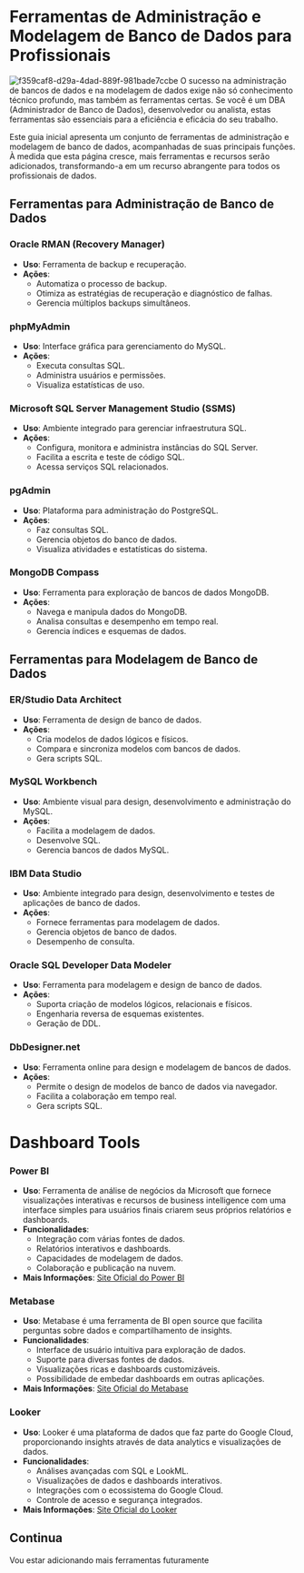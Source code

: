 # Ferramentas de Administração e Modelagem de Banco de Dados para Profissionais
![f359caf8-d29a-4dad-889f-981bade7ccbe](https://github.com/CarlosJuncher03/Ferramentas/assets/145303814/81f43060-f7a0-4408-af72-8fc35d0a08c1)
O sucesso na administração de bancos de dados e na modelagem de dados exige não só conhecimento técnico profundo, mas também as ferramentas certas. Se você é um DBA (Administrador de Banco de Dados), desenvolvedor ou analista, estas ferramentas são essenciais para a eficiência e eficácia do seu trabalho.

Este guia inicial apresenta um conjunto de ferramentas de administração e modelagem de banco de dados, acompanhadas de suas principais funções. À medida que esta página cresce, mais ferramentas e recursos serão adicionados, transformando-a em um recurso abrangente para todos os profissionais de dados.

## Ferramentas para Administração de Banco de Dados

### Oracle RMAN (Recovery Manager)
- **Uso**: Ferramenta de backup e recuperação.
- **Ações**:
  - Automatiza o processo de backup.
  - Otimiza as estratégias de recuperação e diagnóstico de falhas.
  - Gerencia múltiplos backups simultâneos.

### phpMyAdmin
- **Uso**: Interface gráfica para gerenciamento do MySQL.
- **Ações**:
  - Executa consultas SQL.
  - Administra usuários e permissões.
  - Visualiza estatísticas de uso.

### Microsoft SQL Server Management Studio (SSMS)
- **Uso**: Ambiente integrado para gerenciar infraestrutura SQL.
- **Ações**:
  - Configura, monitora e administra instâncias do SQL Server.
  - Facilita a escrita e teste de código SQL.
  - Acessa serviços SQL relacionados.

### pgAdmin
- **Uso**: Plataforma para administração do PostgreSQL.
- **Ações**:
  - Faz consultas SQL.
  - Gerencia objetos do banco de dados.
  - Visualiza atividades e estatísticas do sistema.

### MongoDB Compass
- **Uso**: Ferramenta para exploração de bancos de dados MongoDB.
- **Ações**:
  - Navega e manipula dados do MongoDB.
  - Analisa consultas e desempenho em tempo real.
  - Gerencia índices e esquemas de dados.

## Ferramentas para Modelagem de Banco de Dados

### ER/Studio Data Architect
- **Uso**: Ferramenta de design de banco de dados.
- **Ações**:
  - Cria modelos de dados lógicos e físicos.
  - Compara e sincroniza modelos com bancos de dados.
  - Gera scripts SQL.

### MySQL Workbench
- **Uso**: Ambiente visual para design, desenvolvimento e administração do MySQL.
- **Ações**:
  - Facilita a modelagem de dados.
  - Desenvolve SQL.
  - Gerencia bancos de dados MySQL.

### IBM Data Studio
- **Uso**: Ambiente integrado para design, desenvolvimento e testes de aplicações de banco de dados.
- **Ações**:
  - Fornece ferramentas para modelagem de dados.
  - Gerencia objetos de banco de dados.
  - Desempenho de consulta.

### Oracle SQL Developer Data Modeler
- **Uso**: Ferramenta para modelagem e design de banco de dados.
- **Ações**:
  - Suporta criação de modelos lógicos, relacionais e físicos.
  - Engenharia reversa de esquemas existentes.
  - Geração de DDL.

### DbDesigner.net
- **Uso**: Ferramenta online para design e modelagem de bancos de dados.
- **Ações**:
  - Permite o design de modelos de banco de dados via navegador.
  - Facilita a colaboração em tempo real.
  - Gera scripts SQL.

# Dashboard Tools

### Power BI

- **Uso**: Ferramenta de análise de negócios da Microsoft que fornece visualizações interativas e recursos de business intelligence com uma interface simples para usuários finais criarem seus próprios relatórios e dashboards.
- **Funcionalidades**:
  - Integração com várias fontes de dados.
  - Relatórios interativos e dashboards.
  - Capacidades de modelagem de dados.
  - Colaboração e publicação na nuvem.
- **Mais Informações**: [Site Oficial do Power BI](https://powerbi.microsoft.com/)

### Metabase

- **Uso**: Metabase é uma ferramenta de BI open source que facilita perguntas sobre dados e compartilhamento de insights.
- **Funcionalidades**:
  - Interface de usuário intuitiva para exploração de dados.
  - Suporte para diversas fontes de dados.
  - Visualizações ricas e dashboards customizáveis.
  - Possibilidade de embedar dashboards em outras aplicações.
- **Mais Informações**: [Site Oficial do Metabase](https://www.metabase.com/)

### Looker

- **Uso**: Looker é uma plataforma de dados que faz parte do Google Cloud, proporcionando insights através de data analytics e visualizações de dados.
- **Funcionalidades**:
  - Análises avançadas com SQL e LookML.
  - Visualizações de dados e dashboards interativos.
  - Integrações com o ecossistema do Google Cloud.
  - Controle de acesso e segurança integrados.
- **Mais Informações**: [Site Oficial do Looker](https://looker.com/)


**Continua**
---
Vou estar adicionando mais ferramentas futuramente

